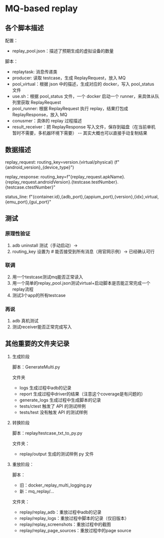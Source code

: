 # MQ-based replay

## 各个脚本描述

配置：
- replay_pool.json：描述了预期生成的虚拟设备的数量

脚本：
- replaytask: 消息传递类
- producer: 读取 testcase，生成 ReplayRequest，放入 MQ
- pool_virtual：根据 json 中的描述，生成对应的 docker，写入 pool_status 文件
- use.sh：根据 pool_status 文件，一个 docker 启动一个 runner，来具体从队列里获取 ReplayRequest
- pool_runner: 根据 ReplayRequest 执行 replay，结果打包成 ReplayResponse，放入 MQ
- conusmer：具体的 replay 过程描述
- result_receiver：把 ReplayResponse 写入文件，保存到磁盘（在当前单机暂时不需要，多机器环境下需要）
-- 其实大概也可以直接手动复制结果

## 数据描述

replay_request: routing_key=version.(virtual/physical) (f"{android_version}_{device_type}")

replay_response: routing_key=f"{replay_request.apkName}.{replay_request.androidVersion}.{testcase.testNumber}.{testcase.ctestNumber}"

status_line: f"{container.id},{adb_port},{appium_port},{version},{idx},virtual,{emu_port},{gui_port}"


## 测试

### 原理性验证
1. adb uninstall 测试（手动启动）->
2. routing_key 设置为 # 能否接受到所有消息（用官网示例）-> 已经确认可行

### 联调
2. 用一个testcase测试mq能否正常读入
3. 用一个简单的replay_pool.json测试virtual+启动脚本是否能正常完成一个replay流程
4. 测试3个app的所有testcase 


### 再说
1. adb 真机测试
5. 测试receiver能否正常完成写入


## 其他重要的文件夹记录

1. 生成阶段

    脚本：GenerateMulti.py

    文件夹
    - logs 生成过程中adb的记录
    - report 生成过程中driver的结果（注意这个coverage是有问题的）
    - generate_logs 生成过程中生成脚本的记录
    - tests/ctest 触发了 API 的测试样例
    - tests/test 没有触发 API 的测试样例

2. 转换阶段

    脚本：replay/testcase_txt_to_py.py

    文件夹：
    - replay/output 生成的测试样例 py 文件

3. 重放阶段：

    脚本：
    - 旧：docker_replay_multi_logging.py
    - 新：mq_replay/...

    文件夹：
    - replay/replay_adb：重放过程中adb的记录
    - replay/replay_logs：重放过程中脚本的记录（仅旧版本）
    - replay/replay_screenshots：重放过程中的截图
    - replay/replay_page_sources：重放过程中的page source

